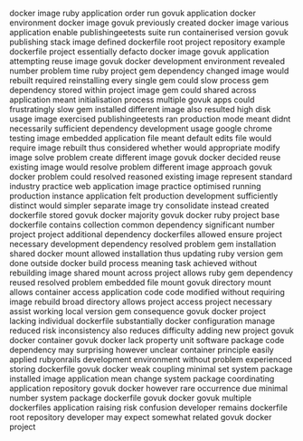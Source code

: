 docker image ruby application order run govuk application docker environment docker image govuk previously created docker image various application enable publishingeetests suite run containerised version govuk publishing stack image defined dockerfile root project repository example dockerfile project essentially defacto docker image govuk application attempting reuse image govuk docker development environment revealed number problem time ruby project gem dependency changed image would rebuilt required reinstalling every single gem could slow process gem dependency stored within project image gem could shared across application meant initialisation process multiple govuk apps could frustratingly slow gem installed different image also resulted high disk usage image exercised publishingeetests ran production mode meant didnt necessarily sufficient dependency development usage google chrome testing image embedded application file meant default edits file would require image rebuilt thus considered whether would appropriate modify image solve problem create different image govuk docker decided reuse existing image would resolve problem different image approach govuk docker problem could resolved reasoned existing image represent standard industry practice web application image practice optimised running production instance application felt production development sufficiently distinct would simpler separate image try consolidate instead created dockerfile stored govuk docker majority govuk docker ruby project base dockerfile contains collection common dependency significant number project project additional dependency dockerfiles allowed ensure project necessary development dependency resolved problem gem installation shared docker mount allowed installation thus updating ruby version gem done outside docker build process meaning task achieved without rebuilding image shared mount across project allows ruby gem dependency reused resolved problem embedded file mount govuk directory mount allows container access application code code modified without requiring image rebuild broad directory allows project access project necessary assist working local version gem consequence govuk docker project lacking individual dockerfile substantially docker configuration manage reduced risk inconsistency also reduces difficulty adding new project govuk docker container govuk docker lack property unit software package code dependency may surprising however unclear container principle easily applied rubyonrails development environment without problem experienced storing dockerfile govuk docker weak coupling minimal set system package installed image application mean change system package coordinating application repository govuk docker however rare occurrence due minimal number system package dockerfile govuk docker govuk multiple dockerfiles application raising risk confusion developer remains dockerfile root repository developer may expect somewhat related govuk docker project